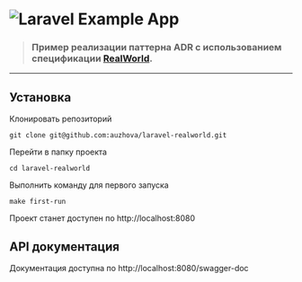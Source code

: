 # ![Laravel Example App](logo.png)

> ### Пример реализации паттерна ADR с использованием спецификации [RealWorld](https://realworld-docs.netlify.app/docs/intro).

----------

## Установка

Клонировать репозиторий

    git clone git@github.com:auzhova/laravel-realworld.git

Перейти в папку проекта

    cd laravel-realworld

Выполнить команду для первого запуска

    make first-run

Проект станет доступен по http://localhost:8080

## API документация

Документация доступна по http://localhost:8080/swagger-doc
